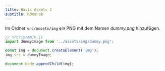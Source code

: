 ```yaml
---
title: Basic Assets 2
subtitle: Romance
---
```


Im Ordner `src/assets/img` ein PNG mit dem Namen _dummy.png_ hinzufügen.

```javascript
// src/js/main.js
import dummyImage from '../assets/img/dummy.png';

const img = document.createElement('img');
img.src = dummyImage;

document.body.appendChild(img);
```

